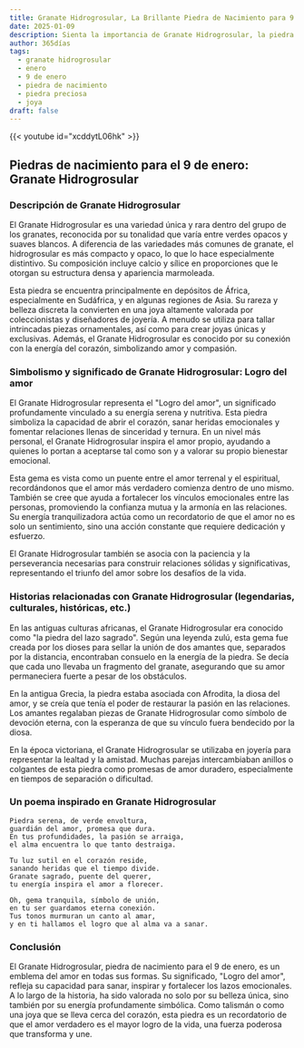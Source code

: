 ```yaml
---
title: Granate Hidrogrosular, La Brillante Piedra de Nacimiento para 9 de enero
date: 2025-01-09
description: Sienta la importancia de Granate Hidrogrosular, la piedra de nacimiento de 9 de enero que simboliza Logro del amor. Deje que su belleza y significado iluminen su día.
author: 365días
tags:
  - granate hidrogrosular
  - enero
  - 9 de enero
  - piedra de nacimiento
  - piedra preciosa
  - joya
draft: false
---
```


{{< youtube id="xcddytL06hk" >}}

## Piedras de nacimiento para el 9 de enero: Granate Hidrogrosular

### Descripción de Granate Hidrogrosular

El Granate Hidrogrosular es una variedad única y rara dentro del grupo de los granates, reconocida por su tonalidad que varía entre verdes opacos y suaves blancos. A diferencia de las variedades más comunes de granate, el hidrogrosular es más compacto y opaco, lo que lo hace especialmente distintivo. Su composición incluye calcio y sílice en proporciones que le otorgan su estructura densa y apariencia marmoleada.

Esta piedra se encuentra principalmente en depósitos de África, especialmente en Sudáfrica, y en algunas regiones de Asia. Su rareza y belleza discreta la convierten en una joya altamente valorada por coleccionistas y diseñadores de joyería. A menudo se utiliza para tallar intrincadas piezas ornamentales, así como para crear joyas únicas y exclusivas. Además, el Granate Hidrogrosular es conocido por su conexión con la energía del corazón, simbolizando amor y compasión.

### Simbolismo y significado de Granate Hidrogrosular: Logro del amor

El Granate Hidrogrosular representa el "Logro del amor", un significado profundamente vinculado a su energía serena y nutritiva. Esta piedra simboliza la capacidad de abrir el corazón, sanar heridas emocionales y fomentar relaciones llenas de sinceridad y ternura. En un nivel más personal, el Granate Hidrogrosular inspira el amor propio, ayudando a quienes lo portan a aceptarse tal como son y a valorar su propio bienestar emocional.

Esta gema es vista como un puente entre el amor terrenal y el espiritual, recordándonos que el amor más verdadero comienza dentro de uno mismo. También se cree que ayuda a fortalecer los vínculos emocionales entre las personas, promoviendo la confianza mutua y la armonía en las relaciones. Su energía tranquilizadora actúa como un recordatorio de que el amor no es solo un sentimiento, sino una acción constante que requiere dedicación y esfuerzo.

El Granate Hidrogrosular también se asocia con la paciencia y la perseverancia necesarias para construir relaciones sólidas y significativas, representando el triunfo del amor sobre los desafíos de la vida.

### Historias relacionadas con Granate Hidrogrosular (legendarias, culturales, históricas, etc.)

En las antiguas culturas africanas, el Granate Hidrogrosular era conocido como "la piedra del lazo sagrado". Según una leyenda zulú, esta gema fue creada por los dioses para sellar la unión de dos amantes que, separados por la distancia, encontraban consuelo en la energía de la piedra. Se decía que cada uno llevaba un fragmento del granate, asegurando que su amor permaneciera fuerte a pesar de los obstáculos.

En la antigua Grecia, la piedra estaba asociada con Afrodita, la diosa del amor, y se creía que tenía el poder de restaurar la pasión en las relaciones. Los amantes regalaban piezas de Granate Hidrogrosular como símbolo de devoción eterna, con la esperanza de que su vínculo fuera bendecido por la diosa.

En la época victoriana, el Granate Hidrogrosular se utilizaba en joyería para representar la lealtad y la amistad. Muchas parejas intercambiaban anillos o colgantes de esta piedra como promesas de amor duradero, especialmente en tiempos de separación o dificultad.

### Un poema inspirado en Granate Hidrogrosular

```
Piedra serena, de verde envoltura,  
guardián del amor, promesa que dura.  
En tus profundidades, la pasión se arraiga,  
el alma encuentra lo que tanto destraiga.  

Tu luz sutil en el corazón reside,  
sanando heridas que el tiempo divide.  
Granate sagrado, puente del querer,  
tu energía inspira el amor a florecer.  

Oh, gema tranquila, símbolo de unión,  
en tu ser guardamos eterna conexión.  
Tus tonos murmuran un canto al amar,  
y en ti hallamos el logro que al alma va a sanar.
```

### Conclusión

El Granate Hidrogrosular, piedra de nacimiento para el 9 de enero, es un emblema del amor en todas sus formas. Su significado, "Logro del amor", refleja su capacidad para sanar, inspirar y fortalecer los lazos emocionales. A lo largo de la historia, ha sido valorada no solo por su belleza única, sino también por su energía profundamente simbólica. Como talismán o como una joya que se lleva cerca del corazón, esta piedra es un recordatorio de que el amor verdadero es el mayor logro de la vida, una fuerza poderosa que transforma y une.